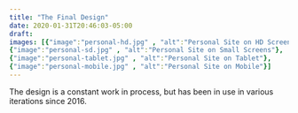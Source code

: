 ```yaml
---
title: "The Final Design"
date: 2020-01-31T20:46:03-05:00
draft: 
images: [{"image":"personal-hd.jpg" , "alt":"Personal Site on HD Screens"},
{"image":"personal-sd.jpg" , "alt":"Personal Site on Small Screens"},
{"image":"personal-tablet.jpg" , "alt":"Personal Site on Tablet"},
{"image":"personal-mobile.jpg" , "alt":"Personal Site on Mobile"}]
---
```

The design is a constant work in process, but has been in use in various iterations since 2016.